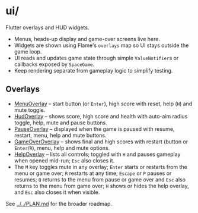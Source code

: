 # ui/

Flutter overlays and HUD widgets.

- Menus, heads-up display and game-over screens live here.
- Widgets are shown using Flame's `overlays` map so UI stays outside the
  game loop.
- UI reads and updates game state through simple `ValueNotifier`s or
  callbacks exposed by `SpaceGame`.
- Keep rendering separate from gameplay logic to simplify testing.

## Overlays

- [MenuOverlay](menu_overlay.md) – start button (or `Enter`), high score with
  reset, help (`H`) and mute toggle.
- [HudOverlay](hud_overlay.md) – shows score, high score and health with
  auto-aim radius toggle, help, mute and pause buttons.
- [PauseOverlay](pause_overlay.md) – displayed when the game is paused with
  resume, restart, menu, help and mute buttons.
- [GameOverOverlay](game_over_overlay.md) – shows final and high scores with
  restart (button or `Enter`/`R`), menu, help and mute options.
- [HelpOverlay](help_overlay.md) – lists all controls; toggled with `H` and
  pauses gameplay when opened mid-run; `Esc` also closes it.
- The `M` key toggles mute in any overlay; `Enter` starts or restarts from the
  menu or game over; `R` restarts at any time; `Escape` or `P` pauses or
  resumes; `Q` returns to the menu from pause or game over and `Esc` also returns
  to the menu from game over; `H` shows or hides the help overlay, and `Esc` also
  closes it when visible.

See [../../PLAN.md](../../PLAN.md) for the broader roadmap.
